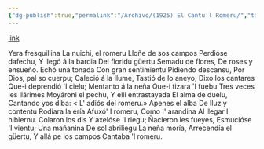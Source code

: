 ```yaml
---
{"dg-publish":true,"permalink":"/Archivo/(1925) El Cantu'l Romeru/","tags":["#Siglo_20","a1925","central","Enrique_García-Rendueles","escrito","Gijón","poema"]}
---
```


[link](https://asturies.com/cavedaynava/cantur.txt)

Yera fresquillina
La nuichi, el romeru
Lloñe de sos campos
Perdióse dafechu,
Y llegó á la bardia
Del floridu güertu
Semadu de flores,
De roses y ensueño.
Echó una tonada
Con gran sentimientu
Pidiendo descansu,
Por Dios, pal so cuerpu;
Caleció á la Ilume,
Tastió de lo aneyo, 
Dixo los cantares
Que-i deprendió 'I cielu;
Mentanto á la neña
Que-i tizara 'I fuebu
Tres veces les llárimes
Moyároni el pechu,
Y elli entrastayada 
El alma de duelu,
Cantando yos diba:
< L' adiós del romeru.»
Apenes el alba
De lluz y contentu
Rodiara la ería
Afuxó' I romeru,
Como I' arandina
Al llegar l' hibiernu.
Colaron los dis
Y axelóse 'l riegu;
Ñacieron les fueyes,
Esmucióse 'I vientu;
Una mañanina
De sol abriliegu
La neña moría,
Arrecendía el güertu, 
Y allá pe los campos 
Cantaba 'l romeru.